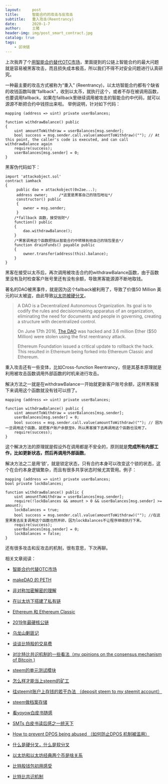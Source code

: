 ```yaml
---
layout:     post
title:      智能合约的攻击与反攻击
subtitle:   重入攻击(Reentrancy)
date:       2020-1-7
author:     土猪
header-img: img/post_smart_contract.jpg
catalog: true
tags:
    - 区块链
---
```



上次我弄了个[用智能合约替代OTC市场](http://livinginau.life/2019/12/10/%E6%99%BA%E8%83%BD%E5%90%88%E7%BA%A6%E4%BB%A3%E6%9B%BFotc%E5%B8%82%E5%9C%BA/)，里面提到的公链上智能合约的最大问题就是容易被黑客攻击，而且损失成本极高，所以我们不得不对安全问题进行认真研究。 

一种最主要的攻击方式被称为“重入” (Reentrancy)，以太坊智能合约都有个缺省的收钱函数叫做“fallback"，收到以太币，就执行这个，或者不存在被调用函数，也要调用fallback，如果在fallback里继续调用被攻击的智能合约中代码，就可以源源不断把合约中钱捞出来啦。 举例说明，针对如下代码：

```
mapping (address => uint) private userBalances;

function withdrawBalance() public 
{
    uint amountToWithdraw = userBalances[msg.sender];
    bool success = msg.sender.call.value(amountToWithdraw)(""); // At this point, the caller's code is executed, and can call withdrawBalance again
    require(success);
    userBalances[msg.sender] = 0;
}
```



黑客伪代码如下：



```
import 'attackobject.sol'
contract iamhack 
{ 
	 public dao = attackobject(0x2ae...);    
	 address owner;     /*这里是黑客自己的钱包地址*/ 
     constructor() public 
     {        
     	owner = msg.sender;    
     }
    /*fallback 函数，接受钱财*/    
    function() public 
    {         
    	dao.withdrawBalance();    
    }        
    /*黑客调用这个函数把钱从智能合约中转移到他自己的钱包里去*/    
    function drainFunds() payable public
    {        
    	owner.transfer(address(this).balance);    
    }
}
```



黑客在接受以太币后，再次调用被攻击合约的withdrawBalance函数，由于函数里没有及时检查客户账号里还有没有余额，导致黑客能源源不断地取钱。



著名的DAO被黑事件，就是因为这个fallback被利用了，导致了价值50 Million 美元的以太被盗，由此导致[以太坊被硬分叉](http://livinginau.life/2017/12/05/Ethereum-%E5%92%8C-Ethereum-Classic/)。

> A DAO is a Decentralized Autonomous Organization. Its goal is to codify the rules and decisionmaking apparatus of an organization, eliminating the need for documents and people in governing, creating a structure with decentralized control.
>
> On June 17th 2016, [The DAO](https://www.coindesk.com/understanding-dao-hack-journalists) was hacked and 3.6 million Ether ($50 Million) were stolen using the first reentrancy attack.
>
> Ethereum Foundation issued a critical update to rollback the hack. This resulted in Ethereum being forked into Ethereum Classic and Ethereum.



重入攻击还有一些变体，比如Cross-function Reentrancy，但是其基本原理就是利用被攻击函数调用外部函数的时机来进行攻击。



解决方法之一就是在withdrawBalance一开始就更新客户账号余额，这样黑客接下来调用这个函数就没有钱可以捞了。

```
mapping (address => uint) private userBalances;

function withdrawBalance() public {
    uint amountToWithdraw = userBalances[msg.sender];
    userBalances[msg.sender] = 0;
    bool success = msg.sender.call.value(amountToWithdraw)(""); // 因为一旦调用这个函数，就把客户账户余额至0，所以黑客接下去再调用这个函数也没用了。
    require(success);
}
```



这个解决方法的原理就是假设外在调用都是不安全的，原则就是**完成所有内部工作，比如更新状态，然后再调用外部函数**。



解决方法之二是用‘锁’，就是锁定状态，只有合约本身可以改变这个锁的状态，这个在合约本身逻辑繁杂，而且有很多共享状态时候尤其管用。例子：

```
mapping (address => uint) private userBalances;
bool private lockBalances;

function withdrawBalance() public {
    uint amountToWithdraw = userBalances[msg.sender];
    require(!lockBalances && amount > 0 && userBalances[msg.sender] >= amount);
    lockBalances = true;
    bool success = msg.sender.call.value(amountToWithdraw)(""); //在这里黑客去反复调用这个函数也然并卵，因为lockBalances不让程序继续执行下来。
    require(success);
    userBalances[msg.sender] = 0;
    lockBalances = false;
}
```



还有很多攻击和反攻击的机制，很有意思，下次再聊。



相关文章阅读：

- [智能合约代替OTC市场](http://livinginau.life/2019/12/10/%E6%99%BA%E8%83%BD%E5%90%88%E7%BA%A6%E4%BB%A3%E6%9B%BFotc%E5%B8%82%E5%9C%BA/)

- 
  [makeDAO 的 PETH](http://livinginau.life/2019/11/16/makeDAO_peth/)

- 
  [非对称加密解密的理解](http://livinginau.life/2017/12/05/%E9%9D%9E%E5%AF%B9%E7%A7%B0%E5%8A%A0%E5%AF%86%E8%A7%A3%E5%AF%86%E7%9A%84%E7%90%86%E8%A7%A3/)

- 
  [在以太坊下搭建了私有链](http://livinginau.life/2017/12/05/%E5%9C%A8%E4%BB%A5%E5%A4%AA%E5%9D%8A%E4%B8%8B%E6%90%AD%E5%BB%BA%E4%BA%86%E7%A7%81%E6%9C%89%E9%93%BE/)

- 
  [Ethereum 和 Ethereum Classic](http://livinginau.life/2017/12/05/Ethereum-%E5%92%8C-Ethereum-Classic/)


- [2019年最硬核公链](http://livinginau.life/2020/01/12/%E8%B0%81%E6%98%AF2019%E5%B9%B4%E6%9C%80%E7%A1%AC%E6%A0%B8%E5%85%AC%E9%93%BE/)

- [乌龙山剿匪记](http://livinginau.life/2019/11/25/%E4%B9%8C%E9%BE%99%E5%B1%B1%E5%89%BF%E5%8C%AA%E8%AE%B0/)

- [谈谈比特股的交易费](http://livinginau.life/2019/11/16/bitshares-%E6%AF%94%E7%89%B9%E8%82%A1-%E7%9A%84%E4%BA%A4%E6%98%93%E8%B4%B9/)

- [对比特比共识机制的一些看法（my opinions on the consensus mechanism of Bitcoin )](http://livinginau.life/2019/03/05/%E5%AF%B9%E6%AF%94%E7%89%B9%E6%AF%94%E5%85%B1%E8%AF%86%E6%9C%BA%E5%88%B6%E7%9A%84%E4%B8%80%E4%BA%9B%E7%9C%8B%E6%B3%95/)

- [steem的单元测试模块](http://livinginau.life/2018/10/23/steem%E7%9A%84%E5%8D%95%E5%85%83%E6%B5%8B%E8%AF%95%E6%A8%A1%E5%9D%97/)

- [怎么样才能当上steem的矿工](http://livinginau.life/2018/10/20/%E6%80%8E%E4%B9%88%E6%A0%B7%E6%89%8D%E8%83%BD%E5%BD%93%E4%B8%8Asteem%E7%9A%84%E7%9F%BF%E5%B7%A5/)

- [往steemit账户上存钱的若干办法 （deposit steem to my steemit account）](http://livinginau.life/2018/10/20/%E5%BE%80steemit%E8%B4%A6%E6%88%B7%E4%B8%8A%E5%AD%98%E9%92%B1%E7%9A%84%E8%8B%A5%E5%B9%B2%E5%8A%9E%E6%B3%95/)

- [steem做档案存储](http://livinginau.life/2018/10/20/steem-%E5%81%9A%E6%A1%A3%E6%A1%88%E5%AD%98%E5%82%A8/)

- [看yoyow白皮书随感](http://livinginau.life/2018/01/16/%E7%9C%8Byoyow%E7%99%BD%E7%9A%AE%E4%B9%A6%E9%9A%8F%E6%84%9F/)

- [SMTs 白皮书读后感之一统天下](http://livinginau.life/2017/12/06/SMTs-%E7%99%BD%E7%9A%AE%E4%B9%A6%E8%AF%BB%E5%90%8E%E6%84%9F%E4%B9%8B%E4%B8%80%E7%BB%9F%E5%A4%A9%E4%B8%8B/)

- [How to prevent DPOS being abused （如何防止DPOS 机制被滥用）](http://livinginau.life/2017/12/05/%E5%A6%82%E4%BD%95%E9%98%B2%E6%AD%A2DPOS-%E6%9C%BA%E5%88%B6%E8%A2%AB%E6%BB%A5%E7%94%A8/)

- [什么是硬分叉，什么是软分叉](http://livinginau.life/2017/12/05/%E4%BB%80%E4%B9%88%E6%98%AF%E7%A1%AC%E5%88%86%E5%8F%89-%E4%BB%80%E4%B9%88%E6%98%AF%E8%BD%AF%E5%88%86%E5%8F%89/)

- [以太坊和以太坊经典两个币是啥关系](http://livinginau.life/2017/12/05/Ethereum-%E5%92%8C-Ethereum-Classic/)

- [比特股钱包初用感受](http://livinginau.life/2017/12/05/BTS%E5%88%9D%E7%94%A8%E6%84%9F%E5%8F%97/)

- [比特比共识机制](http://livinginau.life/2019/03/05/%E5%AF%B9%E6%AF%94%E7%89%B9%E6%AF%94%E5%85%B1%E8%AF%86%E6%9C%BA%E5%88%B6%E7%9A%84%E4%B8%80%E4%BA%9B%E7%9C%8B%E6%B3%95/)
